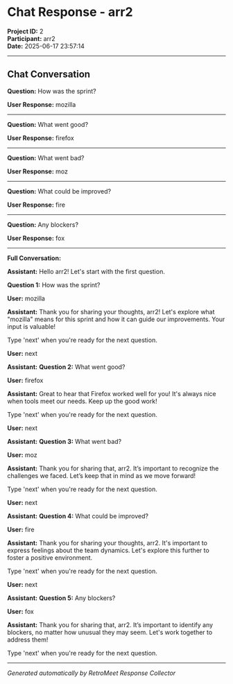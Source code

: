 # Chat Response - arr2

**Project ID:** 2  
**Participant:** arr2  
**Date:** 2025-06-17 23:57:14

---

## Chat Conversation

**Question:** How was the sprint?

**User Response:** mozilla

---

**Question:** What went good?

**User Response:** firefox

---

**Question:** What went bad?

**User Response:** moz

---

**Question:** What could be improved?

**User Response:** fire

---

**Question:** Any blockers?

**User Response:** fox

---

**Full Conversation:**

**Assistant:** Hello arr2! Let's start with the first question.

**Question 1:** How was the sprint?

**User:** mozilla

**Assistant:** Thank you for sharing your thoughts, arr2! Let's explore what "mozilla" means for this sprint and how it can guide our improvements. Your input is valuable!

Type 'next' when you're ready for the next question.

**User:** next

**Assistant:** **Question 2:** What went good?

**User:** firefox

**Assistant:** Great to hear that Firefox worked well for you! It's always nice when tools meet our needs. Keep up the good work!

Type 'next' when you're ready for the next question.

**User:** next

**Assistant:** **Question 3:** What went bad?

**User:** moz

**Assistant:** Thank you for sharing that, arr2. It’s important to recognize the challenges we faced. Let’s keep that in mind as we move forward!

Type 'next' when you're ready for the next question.

**User:** next

**Assistant:** **Question 4:** What could be improved?

**User:** fire

**Assistant:** Thank you for sharing your thoughts, arr2. It's important to express feelings about the team dynamics. Let's explore this further to foster a positive environment.

Type 'next' when you're ready for the next question.

**User:** next

**Assistant:** **Question 5:** Any blockers?

**User:** fox

**Assistant:** Thank you for sharing that, arr2. It’s important to identify any blockers, no matter how unusual they may seem. Let's work together to address them!

Type 'next' when you're ready for the next question.



---

*Generated automatically by RetroMeet Response Collector*
